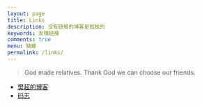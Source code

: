 ```yaml
---
layout: page
title: Links
description: 没有链接的博客是孤独的
keywords: 友情链接
comments: true
menu: 链接
permalink: /links/
---
```


> God made relatives. Thank God we can choose our friends.

* [樊超的博客](http://fanchao01.github.io/blog/)
* [码志](http://mazhuang.org)
